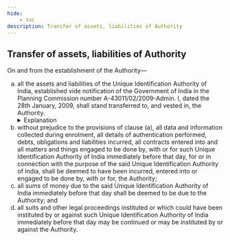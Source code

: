 ```yaml
---
hide:
    - toc
description: Transfer of assets, liabilities of Authority
---
```


<style>
    ol.outer-list {
        list-style-type: lower-alpha;
    }
</style>

## Transfer of assets, liabilities of Authority

On and from the establishment of the Authority—
<ol class="outer-list">
    <li> all the assets and liabilities of the Unique Identification Authority of India, established vide notification of the Government of India in the Planning Commission number A-43011/02/2009-Admin. I, dated the 28th January, 2009, shall stand transferred to, and vested in, the Authority.
        <details class="abstract"> <summary>Explanation</summary>
            <p>The assets of such Unique Identification Authority of India shall be deemed to include all rights and powers, and all properties, whether movable or immovable, including, in particular, cash balances, deposits and all other interests and rights in, or arising out of, such properties as may be in the possession of such Unique Identification Authority of India and all books of account and other documents relating to the same; and liabilities shall be deemed to include all debts, liabilities and obligations of whatever kind;</p>
        </details>
    </li>
    <li> without prejudice to the provisions of clause (a), all data and information collected during enrolment, all details of authentication performed, debts, obligations and liabilities incurred, all contracts entered into and all matters and things engaged to be done by, with or for such Unique Identification Authority of India immediately before that day, for or in connection with the purpose of the said Unique Identification Authority of India, shall be deemed to have been incurred, entered into or engaged to be done by, with or for, the Authority;</li>
    <li> all sums of money due to the said Unique Identification Authority of India immediately before that day shall be deemed to be due to the Authority; and</li>
    <li> all suits and other legal proceedings instituted or which could have been instituted by or against such Unique Identification Authority of India immediately before that day may be continued or may be instituted by or against the Authority.</li>
</ol>
